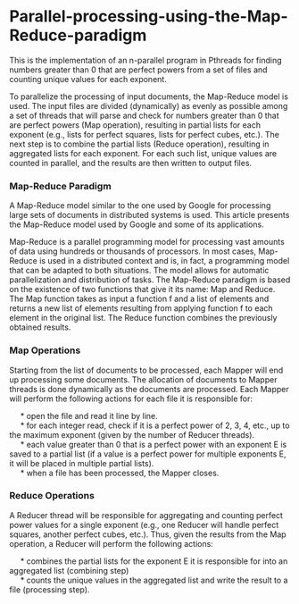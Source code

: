 # Parallel-processing-using-the-Map-Reduce-paradigm

This is the implementation of an n-parallel program in Pthreads for finding numbers greater than 0 that are perfect powers from a set of files and counting unique values for each exponent.

To parallelize the processing of input documents, the Map-Reduce model is used. The input files are divided (dynamically) as evenly as possible among a set of threads that will parse and check for numbers greater than 0 that are perfect powers (Map operation), resulting in partial lists for each exponent (e.g., lists for perfect squares, lists for perfect cubes, etc.). The next step is to combine the partial lists (Reduce operation), resulting in aggregated lists for each exponent. For each such list, unique values are counted in parallel, and the results are then written to output files. <br>

### Map-Reduce Paradigm

A Map-Reduce model similar to the one used by Google for processing large sets of documents in distributed systems is used. This article presents the Map-Reduce model used by Google and some of its applications.

Map-Reduce is a parallel programming model for processing vast amounts of data using hundreds or thousands of processors. In most cases, Map-Reduce is used in a distributed context and is, in fact, a programming model that can be adapted to both situations. The model allows for automatic parallelization and distribution of tasks. The Map-Reduce paradigm is based on the existence of two functions that give it its name: Map and Reduce. The Map function takes as input a function f and a list of elements and returns a new list of elements resulting from applying function f to each element in the original list. The Reduce function combines the previously obtained results. <br>

### Map Operations
Starting from the list of documents to be processed, each Mapper will end up processing some documents. The allocation of documents to Mapper threads is done dynamically as the documents are processed. Each Mapper will perform the following actions for each file it is responsible for:

&nbsp;&nbsp;&nbsp;&nbsp;&nbsp;* open the file and read it line by line. <br>
&nbsp;&nbsp;&nbsp;&nbsp;&nbsp;* for each integer read, check if it is a perfect power of 2, 3, 4, etc., up to the maximum exponent (given by the number of Reducer threads). <br>
&nbsp;&nbsp;&nbsp;&nbsp;&nbsp;* each value greater than 0 that is a perfect power with an exponent E is saved to a partial list (if a value is a perfect power for multiple exponents E, it will be placed in multiple partial lists). <br>
&nbsp;&nbsp;&nbsp;&nbsp;&nbsp;* when a file has been processed, the Mapper closes. <br>


### Reduce Operations

A Reducer thread will be responsible for aggregating and counting perfect power values for a single exponent (e.g., one Reducer will handle perfect squares, another perfect cubes, etc.). Thus, given the results from the Map operation, a Reducer will perform the following actions:

&nbsp;&nbsp;&nbsp;&nbsp;&nbsp;* combines the partial lists for the exponent E it is responsible for into an aggregated list (combining step) <br>
&nbsp;&nbsp;&nbsp;&nbsp;&nbsp;* counts the unique values in the aggregated list and write the result to a file (processing step). <br>
